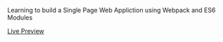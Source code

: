 Learning to build a Single Page Web Appliction using Webpack and ES6 Modules

[Live Preview](https://complexlity-restaurant.netlify.app)
